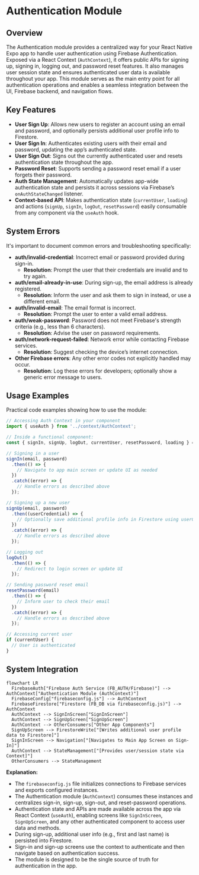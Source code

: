 # Authentication Module

## Overview

The Authentication module provides a centralized way for your React Native Expo app to handle user authentication using Firebase Authentication. Exposed via a React Context (`AuthContext`), it offers public APIs for signing up, signing in, logging out, and password reset features. It also manages user session state and ensures authenticated user data is available throughout your app. This module serves as the main entry point for all authentication operations and enables a seamless integration between the UI, Firebase backend, and navigation flows.

## Key Features

- **User Sign Up**: Allows new users to register an account using an email and password, and optionally persists additional user profile info to Firestore.
- **User Sign In**: Authenticates existing users with their email and password, updating the app’s authenticated state.
- **User Sign Out**: Signs out the currently authenticated user and resets authentication state throughout the app.
- **Password Reset**: Supports sending a password reset email if a user forgets their password.
- **Auth State Management**: Automatically updates app-wide authentication state and persists it across sessions via Firebase’s `onAuthStateChanged` listener.
- **Context-based API**: Makes authentication state (`currentUser`, `loading`) and actions (`signUp`, `signIn`, `logOut`, `resetPassword`) easily consumable from any component via the `useAuth` hook.

## System Errors

It's important to document common errors and troubleshooting specifically:

- **auth/invalid-credential**: Incorrect email or password provided during sign-in.
  - **Resolution**: Prompt the user that their credentials are invalid and to try again.
- **auth/email-already-in-use**: During sign-up, the email address is already registered.
  - **Resolution**: Inform the user and ask them to sign in instead, or use a different email.
- **auth/invalid-email**: The email format is incorrect.
  - **Resolution**: Prompt the user to enter a valid email address.
- **auth/weak-password**: Password does not meet Firebase's strength criteria (e.g., less than 6 characters).
  - **Resolution**: Advise the user on password requirements.
- **auth/network-request-failed**: Network error while contacting Firebase services.
  - **Resolution**: Suggest checking the device’s internet connection.
- **Other Firebase errors**: Any other error codes not explicitly handled may occur.
  - **Resolution**: Log these errors for developers; optionally show a generic error message to users.

## Usage Examples

Practical code examples showing how to use the module:

```javascript
// Accessing Auth Context in your component
import { useAuth } from '../context/AuthContext';

// Inside a functional component:
const { signIn, signUp, logOut, currentUser, resetPassword, loading } = useAuth();

// Signing in a user
signIn(email, password)
  .then(() => {
    // Navigate to app main screen or update UI as needed
  })
  .catch((error) => {
    // Handle errors as described above
  });

// Signing up a new user
signUp(email, password)
  .then((userCredential) => {
    // Optionally save additional profile info in Firestore using userCredential.user.uid
  })
  .catch((error) => {
    // Handle errors as described above
  });

// Logging out
logOut()
  .then(() => {
    // Redirect to login screen or update UI
  });

// Sending password reset email
resetPassword(email)
  .then(() => {
    // Inform user to check their email
  })
  .catch((error) => {
    // Handle errors as described above
  });

// Accessing current user
if (currentUser) {
  // User is authenticated
}
```

## System Integration

```mermaid
flowchart LR
  FirebaseAuth["Firebase Auth Service (FB_AUTH/Firebase)"] --> AuthContext["Authentication Module (AuthContext)"]
  FirebaseConfig["firebaseconfig.js"] --> AuthContext
  FirebaseFirestore["Firestore (FB_DB via firebaseconfig.js)"] --> AuthContext
  AuthContext --> SignInScreen["SignInScreen"]
  AuthContext --> SignUpScreen["SignUpScreen"]
  AuthContext --> OtherConsumers["Other App Components"]
  SignUpScreen --> FirestoreWrite["[Writes additional user profile data to Firestore]"]
  SignInScreen --> Navigation["[Navigates to Main App Screen on Sign-In]"]
  AuthContext --> StateManagement["[Provides user/session state via Context]"]
  OtherConsumers --> StateManagement
```

**Explanation:**  
- The `firebaseconfig.js` file initializes connections to Firebase services and exports configured instances.
- The Authentication module (`AuthContext`) consumes these instances and centralizes sign-in, sign-up, sign-out, and reset-password operations.
- Authentication state and APIs are made available across the app via React Context (`useAuth`), enabling screens like `SignInScreen`, `SignUpScreen`, and any other authenticated component to access user data and methods.
- During sign-up, additional user info (e.g., first and last name) is persisted into Firestore.
- Sign-in and sign-up screens use the context to authenticate and then navigate based on authentication success.
- The module is designed to be the single source of truth for authentication in the app.